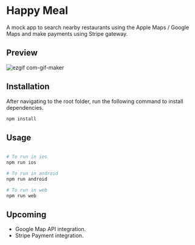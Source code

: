 # Happy Meal
A mock app to search nearby restaurants using the Apple Maps / Google Maps and make payments using Stripe gateway. 

## Preview 
![ezgif com-gif-maker](https://user-images.githubusercontent.com/25275596/171071769-8e618d9f-d5b4-4495-a230-4f5c518f0e6a.gif)



## Installation

After navigating to the root folder, run the following command to install dependencies.

```bash
npm install
```


## Usage

```python

# To run in ios
npm run ios

# To run in android
npm run android

# To run in web
npm run web
```

## Upcoming
- Google Map API integration.
- Stripe Payment integration.
